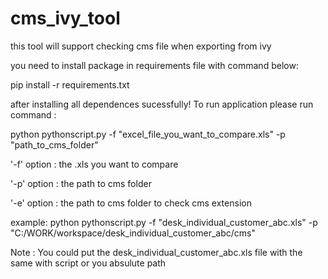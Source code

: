 # cms_ivy_tool
this tool will support checking cms file when exporting from ivy

you need to install package in requirements file with command below:

pip install -r requirements.txt

after installing all dependences sucessfully! To run application please run command :  

python pythonscript.py -f "excel_file_you_want_to_compare.xls" -p "path_to_cms_folder"

'-f' option : the .xls you want to compare

'-p' option : the path to cms folder

'-e' option : the path to cms folder to check cms extension

example:
	python pythonscript.py -f "desk_individual_customer_abc.xls" -p "C:/WORK/workspace/desk_individual_customer_abc/cms"


Note : You could put the desk_individual_customer_abc.xls file with the same with script or you absulute path
